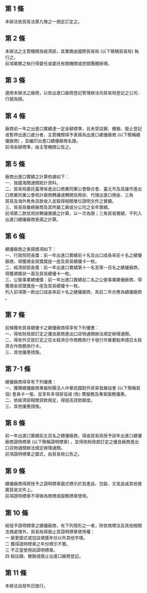 第 1 條
-------
本辦法依貿易法第九條之一規定訂定之。

第 2 條
-------
本辦法之主管機關為經濟部，其業務由國際貿易局 (以下簡稱貿易局) 執  
行之。  
前項業務之執行得委任或委託有關機關或民間團體辦理。

第 3 條
-------
適用本辦法之廠商，以依出進口廠商登記管理辦法向貿易局登記之公司、  
行號為限。

第 4 條
-------
廠商前一年之出進口實績達一定金額標準，且未受註銷、撤銷、廢止登記  
或暫停出進口處分者，主管機關得予表揚為出進口績優廠商 (以下簡稱績  
優廠商) ，並編印出進口績優廠商名錄。  
前項金額標準，由主管機關公告之。

第 5 條
-------
廠商出進口實績之計算依據如下：  
一、我國海關通關統計資料。  
二、貿易局委託臺灣省進出口商業同業公會聯合會、臺北市及高雄市進出  
    口商業同業公會核計廠商轉讓或轉開信用狀、代理出進口佣金、三角  
    貿易及海外售魚貨款收入並取得相關單位證明文件之實績。  
三、貿易局彙總廠商及其所屬工廠或分公司之全年實績。  
前項第二款信用狀轉讓實績之計算，以一次為限；三角貿易實績，不列入  
出進口績優廠商表揚之計算。

第 6 條
-------
績優廠商之表揚獎項如下：  
一、行政院院長獎：前一年出進口實績前十名及出口成長率前十名之績優  
    廠商，得獲頒金貿獎獎座一座及貿易績優卡一枚。  
二、經濟部部長獎：前一年出進口實績第十一名至第一百名之績優廠商，  
    得獲頒獎狀一面及貿易績優卡一枚。  
三、公營事業績優獎：前一年出進口實績前二名之公營事業績優廠商，得  
    獲頒金貿獎獎座一座及貿易績優卡一枚。  
列入前項第一款出口成長率前十名之績優廠商，其前二年亦應為績優廠商  
。

第 7 條
-------
前條獲有貿易績優卡之績優廠商得享有下列優惠：  
一、得依財政部訂定之優良廠商進出口貨物通關辦法規定辦理通關。  
二、得依外交部訂定之亞太經濟合作商務旅行卡發行作業要點申請亞太經  
    濟合作商務旅行卡。  
三、其他優惠措施。

第 7-1 條
---------
績優廠商得享有下列優惠：  
一、獲贈績優廠商專屬財團法人中華民國對外貿易發展協會 (以下簡稱貿  
    協) 會員卡一張，並享有多項貿協減 (免) 費服務及專案服務優惠。  
二、依經濟部相關貸款規定，得提高貸款額度。  
三、其他優惠措施。

第 8 條
-------
前一年出進口實績前五百名之績優廠商，得由貿易局授予該年出進口績優  
廠商證明標章 (以下簡稱證明標章) ，並得依財政部訂定之優良廠商進出  
口貨物通關辦法規定辦理通關。  
前項證明標章之圖式，由貿易局公告之。

第 9 條
-------
績優廠商得將授予之證明標章圖式標示於其產品、包裝、文宣品或其他推  
廣貿易文件上。  
前項證明標章不得做為商標或服務標章使用。

第 10 條
--------
經授予證明標章之績優廠商，有下列情形之一者，除依商標法及其他相關  
法規處理外，貿易局得廢止其證明標章使用權：  
一  變更圖式或加註頒獎年份以外其他字樣。  
二  獲得證明標章之年份標示不實。  
三  不正當使用該證明標章。  
四  經註銷、撤銷或廢止出進口廠商登記。

第 11 條
--------
本辦法自發布日施行。

